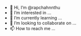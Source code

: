 - 👋 Hi, I’m @rapchahnnthu
- 👀 I’m interested in ...
- 🌱 I’m currently learning ...
- 💞️ I’m looking to collaborate on ...
- 📫 How to reach me ...

<!---
rapchahnnthu/rapchahnnthu is a ✨ special ✨ repository because its `README.md` (this file) appears on your GitHub profile.
You can click the Preview link to take a look at your changes.
--->
